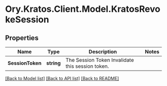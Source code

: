 # Ory.Kratos.Client.Model.KratosRevokeSession

## Properties

Name | Type | Description | Notes
------------ | ------------- | ------------- | -------------
**SessionToken** | **string** | The Session Token  Invalidate this session token. | 

[[Back to Model list]](../README.md#documentation-for-models) [[Back to API list]](../README.md#documentation-for-api-endpoints) [[Back to README]](../README.md)

